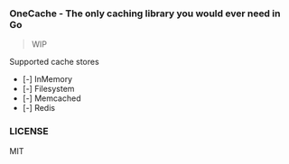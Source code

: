 ### OneCache - The only caching library you would ever need in Go

> WIP 

Supported cache stores

- [-] InMemory
- [-] Filesystem
- [-] Memcached
- [-] Redis


### LICENSE
MIT
